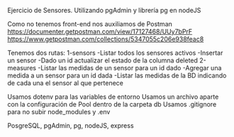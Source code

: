 Ejercicio de Sensores. Utilizando pgAdmin y librería pg en nodeJS

Como no tenemos front-end nos auxiliamos de Postman 
https://documenter.getpostman.com/view/17127468/UUy7bPrF
https://www.getpostman.com/collections/5347055c206e938feac8

Tenemos dos rutas:
1-sensors
    -Listar todos los sensores activos
    -Insertar un sensor
    -Dado un id actualizar el estado de la columna deleted
2-measures
    -Listar las medidas de un sensor para un id dado
    -Agregar una medida a un sensor para un id dada
    -Listar las medidas de la BD indicando de cada una el sensor al que pertenece

Usamos dotenv para las variables de entorno
Usamos un archivo aparte con la configuración de Pool dentro de la carpeta db
Usamos .gitignore para no subir node_modules y .env

PosgreSQL, pgAdmin, pg, nodeJS, express
